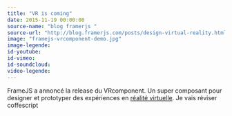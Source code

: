 ```yaml
---
title: "VR is coming"
date: 2015-11-19 00:00:00
source-name: "blog framerjs "
source-url: "http://blog.framerjs.com/posts/design-virtual-reality.html/?ref=MagazineDuWebdesign"
image: "framejs-vrcomponent-demo.jpg"
image-legende:
id-youtube:
id-vimeo:
id-soundcloud:
video-legende:
---
```


FrameJS a annoncé la release du VRcomponent. Un super composant pour designer et prototyper des expériences en [réalité virtuelle](http://magazineduwebdesign.com/inspirations/web-vr-realite-virtuelle/). Je vais réviser coffescript
